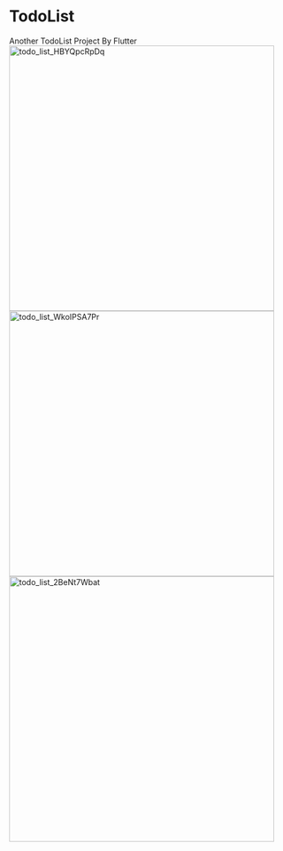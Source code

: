 # TodoList
 Another TodoList Project By Flutter
<img width="479" alt="todo_list_HBYQpcRpDq" src="https://github.com/arakido/TodoList/assets/38557531/4a8aca02-3bb0-4f04-bbbd-0d79bcaa8ddf">
<img width="479" alt="todo_list_WkoIPSA7Pr" src="https://github.com/arakido/TodoList/assets/38557531/b40651ab-0f98-4f52-9702-5a6a9098e75e">
<img width="479" alt="todo_list_2BeNt7Wbat" src="https://github.com/arakido/TodoList/assets/38557531/9b2e5f69-0a5f-42f1-b121-7663e9919aa4">
